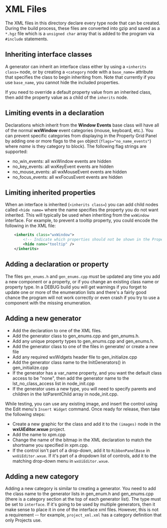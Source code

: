 # XML Files

The XML files in this directory declare every type node that can be created. During the build process, these files are converted into gzip and saved as a `*.hgz` file which is a `unsigned char` array that is added to the program via `#include` statements.

## Inheriting interface classes

A generator can inherit an interface class either by using a `<inherits class=` node, or by creating a `<category` node with a `base_name=` attribute that specifies the class to begin inheriting from. Note that currently if you use `base_name`, you cannot hide the included properties.

If you need to override a default property value from an inherited class, then add the property value as a child of the `inherits` node.

## Limiting events in a declaration

Declarations which inherit from the **Window Events** base class will have all of the normal **wxWindow** event categories (mouse, keyboard, etc.). You can prevent specific categories from displaying in the Property Grid Panel by adding one or more flags to the `gen` object (`flags="no_name_events"`) where _name_ is they category to block). The following flag strings are supported:

- no_win_events: all wxWindow events are hidden
- no_key_events: all wxKeyEvent events are hidden
- no_mouse_events: all wxMouseEvent events are hidden
- no_focus_events: all wxFocusEvent events are hidden

## Limiting inherited properties

When an interface is inherited (`<inherits class=`) you can add child nodes called `<hide name=` where the name specifies the property you do not want inherited. This will typically be used when inheriting from the `wxWindow` interface. For example, to prevent a tooltip property, you could encode the following in the XML file:

```xml
    <inherits class="wxWindow">
        <!-- Indicate which properties should not be shown in the Property Panel -->
        <hide name="tooltip" />
    </inherits>
```

## Adding a declaration or property

The files `gen_enums.h` and `gen_enums.cpp` _must_ be updated any time you add a new component or a property, or if you change an existing class name or property type. In a DEBUG build you will get warnings if you forget to update one or more of the enumeration lists and there's a fairly good chance the program will not work correctly or even crash if you try to use a component with the missing enumeration.

## Adding a new generator

- Add the declaration to one of the XML files.
- Add the generator class to gen_enums.cpp and gen_enums.h.
- Add any unique property types to gen_enums.cpp and gen_enums.h.
- Add the generator class to one of the files in generate/ or create a new file
- Add any required wxWidgets header file to gen_initialize.cpp
- Add the generator class name to the InitGenerators() in gen_initialize.cpp
- If the generator has a var_name property, and you want the default class access to be "none", then add the generator name to the lst_no_class_access list in node_init.cpp
- If the generator uses a new type, you will need to specify parents and children in the lstParentChild array in node_init.cpp.

While testing, you can use any existing image, and insert the control using the Edit menu's `Insert Widget` command. Once ready for release, then take the following steps:

- Create a new graphic for the class and add it to the `(images)` node in the **wxUiEditor.wxue** project.
- Add the name to xpm.cpp
- Change the name of the bitmap in the XML declaration to match the shortname you specified in xpm.cpp.
- If the control isn't part of a drop-down, add it to `RibbonPanelBase` in `wxUiEditor.wxue`. If it's part of a dropdown list of controls, add it to the matching drop-down menu in `wxUiEditor.wxue`.

## Adding a new category

Adding a new category is similar to creating a generator. You need to add the class name to the generator lists in gen_enum.h and gen_enums.cpp (there is a category section at the top of each generator list). The type must be set to `interface`. If it's going to be used by multiple generators, then it make sense to place it in one of the interface xml files. However, this is not a requirement -- for example, `project_xml.xml` has a category definition that only Projects use.
